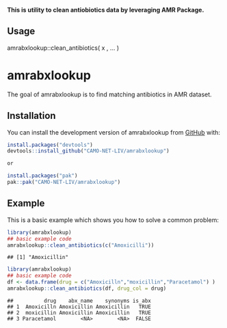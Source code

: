 
**This is utility to clean antiobiotics data by leveraging AMR
Package.**

## Usage

amrabxlookup::clean_antibiotics( x , … )

# amrabxlookup

<!-- badges: start -->
<!-- badges: end -->

The goal of amrabxlookup is to find matching antibiotics in AMR dataset.

## Installation

You can install the development version of amrabxlookup from
[GitHub](https://github.com/) with:

``` r
install.packages("devtools")
devtools::install_github("CAMO-NET-LIV/amrabxlookup")

or

install.packages("pak")
pak::pak("CAMO-NET-LIV/amrabxlookup")

```

## Example

This is a basic example which shows you how to solve a common problem:

``` r
library(amrabxlookup)
## basic example code
amrabxlookup::clean_antibiotics(c("Amoxicilli"))
```

    ## [1] "Amoxicillin"

``` r
library(amrabxlookup)
## basic example code
df <- data.frame(drug = c("Amoxicilln","moxicillin","Paracetamol") )
amrabxlookup::clean_antibiotics(df, drug_col = drug)
```

    ##          drug    abx_name    synonyms is_abx
    ## 1  Amoxicilln Amoxicillin Amoxicillin   TRUE
    ## 2  moxicillin Amoxicillin Amoxicillin   TRUE
    ## 3 Paracetamol        <NA>        <NA>  FALSE
